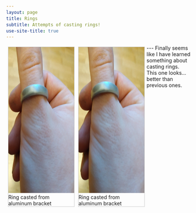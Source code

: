 ```yaml
---
layout: page
title: Rings
subtitle: Attempts of casting rings!
use-site-title: true
---
```

<html>
<head>
<style>
div.gallery {
  margin: 5px;
  border: 1px solid #ccc;
  float: left;
  width: 180px;
}

div.gallery:hover {
  border: 1px solid #777;
}

div.gallery img {
  width: 100%;
  height: auto;
}

div.desc {
  padding: 15px;
  text-align: center;
}
</style>
</head>

<body>

<div class="gallery">
  <a target="_blank" href="https://krevik.github.io/img/other/3.jpg">
    <img src="/img/other/3.jpg" alt="Aluminum Ring" width="600" height="400">
  </a>
  <div class="desc">Ring casted from aluminum bracket</div>
</div>

<div class="gallery">
  <a target="_blank" href="https://krevik.github.io/img/other/4.jpg">
    <img src="/img/other/4.jpg" alt="Aluminum Ring" width="600" height="400">
  </a>
  <div class="desc">Ring casted from aluminum bracket</div>
</div>


</body>
</html>
---
Finally seems like I have learned something about casting rings. This one looks... better than previous ones.
